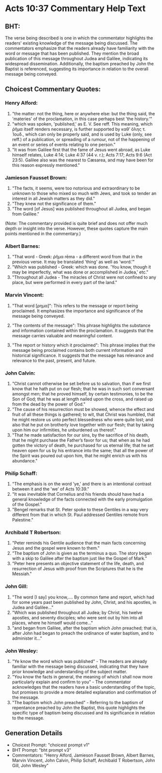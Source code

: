 # Acts 10:37 Commentary Help Text

## BHT:
The verse being described is one in which the commentator highlights the readers' existing knowledge of the message being discussed. The commentators emphasize that the readers already have familiarity with the word or message that has been published. They mention the broad publication of this message throughout Judea and Galilee, indicating its widespread dissemination. Additionally, the baptism preached by John the Baptist is referenced, suggesting its importance in relation to the overall message being conveyed.

## Choicest Commentary Quotes:
### Henry Alford:
1. "the matter: not the thing, here or anywhere else: but the thing said, the 'materies' of the proclamation, in this case perhaps best 'the history.'" 
2. "which was spoken, 'published,' as E. V. See reff. This meaning, which ῥῆμα itself renders necessary, is further supported by καθʼ ὅλης τ. Ἰουδ., which can only be properly said, and is used by Luke (only, see reff.) of a publication, or spreading of a rumour, not of the happening of an event or series of events relating to one person."
3. "It was from Galilee first that the fame of Jesus went abroad, as Luke himself relates, Luke 4:14; Luke 4:37 (44 v. r.); Acts 7:17; Acts 9:6 (Act 23:5). Galilee also was the nearest to Cæsarea, and may have been for this reason expressly mentioned."

### Jamieson Fausset Brown:
1. "The facts, it seems, were too notorious and extraordinary to be unknown to those who mixed so much with Jews, and took so tender an interest in all Jewish matters as they did."
2. "They knew not the significance of them."
3. "The word [of Jesus] was published throughout all Judea, and began from Galilee."

(Note: The commentary provided is quite brief and does not offer much depth or insight into the verse. However, these quotes capture the main points mentioned in the commentary.)

### Albert Barnes:
1. "That word - Greek: ῥῆμα rēma - a different word from that in the previous verse. It may be translated 'thing' as well as 'word.'" 
2. "Which was published - Greek: which was done. 'You know, though it may be imperfectly, what was done or accomplished in Judea,' etc." 
3. "Throughout all Judea - The miracles of Christ were not confined to any place, but were performed in every part of the land."

### Marvin Vincent:
1. "That word [ρημα]": This refers to the message or report being proclaimed. It emphasizes the importance and significance of the message being conveyed.

2. "The contents of the message": This phrase highlights the substance and information contained within the proclamation. It suggests that the message carries valuable and meaningful content.

3. "The report or history which it proclaimed": This phrase implies that the message being proclaimed contains both current information and historical significance. It suggests that the message has relevance and relevance to the past, present, and future.

### John Calvin:
1. "Christ cannot otherwise be set before us to salvation, than if we first know that he hath put on our flesh; that he was in such sort conversant amongst men; that he proved himself, by certain testimonies, to be the Son of God; that he was at length nailed upon the cross, and raised up from the dead by the power of God." 
2. "The cause of his resurrection must be showed, whence the effect and fruit of all these things is gathered; to wit, that Christ was humbled, that he might restore us unto perfect blessedness who were quite lost; and also that he put on brotherly love together with our flesh; that by taking upon him our infirmities, he unburdened us thereof." 
3. "That he made satisfaction for our sins, by the sacrifice of his death, that he might purchase the Father’s favor for us; that when as he had gotten the victory of death, he purchased for us eternal life; that he set heaven open for us by his entrance into the same; that all the power of the Spirit was poured out upon him, that he might enrich us with his abundance."

### Philip Schaff:
1. "The emphasis is on the word 'ye,' and there is an intentional contrast between it and the 'we' of Acts 10:39."
2. "It was inevitable that Cornelius and his friends should have had a general knowledge of the facts connected with the early promulgation of the Gospel."
3. "Bengel remarks that St. Peter spoke to these Gentiles in a way very different from that in which St. Paul addressed Gentiles remote from Palestine."

### Archibald T Robertson:
1. "Peter reminds his Gentile audience that the main facts concerning Jesus and the gospel were known to them." 
2. "The baptism of John is given as the terminus a quo. The story began with a skip to Galilee after the baptism just like the Gospel of Mark." 
3. "Peter here presents an objective statement of the life, death, and resurrection of Jesus with proof from the Scriptures that he is the Messiah."

### John Gill:
1. "The word [I say] you know,.... By common fame and report, which had for some years past been published by John, Christ, and his apostles, in Judea and Galilee..."
2. "Which was published throughout all Judea; by Christ, his twelve apostles, and seventy disciples; who were sent out by him into all places, where he himself would come..."
3. "and began from Galilee, after the baptism which John preached; that is, after John had began to preach the ordinance of water baptism, and to administer it..."

### John Wesley:
1. "Ye know the word which was published" - The readers are already familiar with the message being discussed, indicating that they have prior knowledge and understanding of the subject matter.
2. "You know the facts in general, the meaning of which I shall now more particularly explain and confirm to you" - The commentator acknowledges that the readers have a basic understanding of the topic, but promises to provide a more detailed explanation and confirmation of the message.
3. "The baptism which John preached" - Referring to the baptism of repentance preached by John the Baptist, this quote highlights the specific type of baptism being discussed and its significance in relation to the message.


## Generation Details
- Choicest Prompt: "choicest prompt v1"
- BHT Prompt: "bht prompt v3"
- Commentators: "Henry Alford, Jamieson Fausset Brown, Albert Barnes, Marvin Vincent, John Calvin, Philip Schaff, Archibald T Robertson, John Gill, John Wesley"
